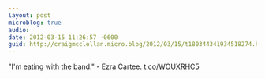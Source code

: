 ```yaml
---
layout: post
microblog: true
audio: 
date: 2012-03-15 11:26:57 -0600
guid: http://craigmcclellan.micro.blog/2012/03/15/t180344341934518274.html
---
```

"I'm eating with the band." - Ezra Cartee. [t.co/WOUXRHC5](http://t.co/WOUXRHC5)

